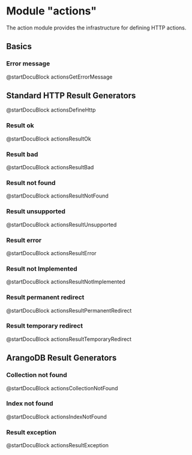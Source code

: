 Module "actions"
================

The action module provides the infrastructure for defining HTTP actions.

Basics
------
### Error message
<!-- js/server/modules/org/arangodb/actions.js -->
@startDocuBlock actionsGetErrorMessage

Standard HTTP Result Generators
-------------------------------

@startDocuBlock actionsDefineHttp

### Result ok
<!-- js/server/modules/org/arangodb/actions.js -->
@startDocuBlock actionsResultOk

### Result bad
<!-- js/server/modules/org/arangodb/actions.js -->
@startDocuBlock actionsResultBad

### Result not found
<!-- js/server/modules/org/arangodb/actions.js -->
@startDocuBlock actionsResultNotFound

### Result unsupported
<!-- js/server/modules/org/arangodb/actions.js -->
@startDocuBlock actionsResultUnsupported

### Result error
<!-- js/server/modules/org/arangodb/actions.js -->
@startDocuBlock actionsResultError

### Result not Implemented
<!-- js/server/modules/org/arangodb/actions.js -->
@startDocuBlock actionsResultNotImplemented

### Result permanent redirect
<!-- js/server/modules/org/arangodb/actions.js -->
@startDocuBlock actionsResultPermanentRedirect

### Result temporary redirect
<!-- js/server/modules/org/arangodb/actions.js -->
@startDocuBlock actionsResultTemporaryRedirect

ArangoDB Result Generators
--------------------------

### Collection not found
<!-- js/server/modules/org/arangodb/actions.js -->
@startDocuBlock actionsCollectionNotFound

### Index not found
<!-- js/server/modules/org/arangodb/actions.js -->
@startDocuBlock actionsIndexNotFound

### Result exception
<!-- js/server/modules/org/arangodb/actions.js -->
@startDocuBlock actionsResultException
